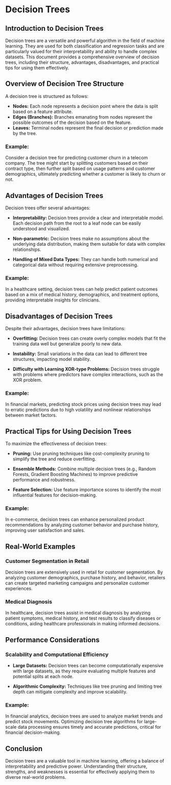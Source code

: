 # Decision Trees

## Introduction to Decision Trees

Decision trees are a versatile and powerful algorithm in the field of machine learning. They are used for both classification and regression tasks and are particularly valued for their interpretability and ability to handle complex datasets. This document provides a comprehensive overview of decision trees, including their structure, advantages, disadvantages, and practical tips for using them effectively.

## Overview of Decision Tree Structure

A decision tree is structured as follows:

- **Nodes:** Each node represents a decision point where the data is split based on a feature attribute.
- **Edges (Branches):** Branches emanating from nodes represent the possible outcomes of the decision based on the feature.
- **Leaves:** Terminal nodes represent the final decision or prediction made by the tree.

### Example:

Consider a decision tree for predicting customer churn in a telecom company. The tree might start by splitting customers based on their contract type, then further split based on usage patterns and customer demographics, ultimately predicting whether a customer is likely to churn or not.

## Advantages of Decision Trees

Decision trees offer several advantages:

- **Interpretability:** Decision trees provide a clear and interpretable model. Each decision path from the root to a leaf node can be easily understood and visualized.
  
- **Non-parametric:** Decision trees make no assumptions about the underlying data distribution, making them suitable for data with complex relationships.

- **Handling of Mixed Data Types:** They can handle both numerical and categorical data without requiring extensive preprocessing.

### Example:

In a healthcare setting, decision trees can help predict patient outcomes based on a mix of medical history, demographics, and treatment options, providing interpretable insights for clinicians.

## Disadvantages of Decision Trees

Despite their advantages, decision trees have limitations:

- **Overfitting:** Decision trees can create overly complex models that fit the training data well but generalize poorly to new data.

- **Instability:** Small variations in the data can lead to different tree structures, impacting model stability.

- **Difficulty with Learning XOR-type Problems:** Decision trees struggle with problems where predictors have complex interactions, such as the XOR problem.

### Example:

In financial markets, predicting stock prices using decision trees may lead to erratic predictions due to high volatility and nonlinear relationships between market factors.

## Practical Tips for Using Decision Trees

To maximize the effectiveness of decision trees:

- **Pruning:** Use pruning techniques like cost-complexity pruning to simplify the tree and reduce overfitting.

- **Ensemble Methods:** Combine multiple decision trees (e.g., Random Forests, Gradient Boosting Machines) to improve predictive performance and robustness.

- **Feature Selection:** Use feature importance scores to identify the most influential features for decision-making.

### Example:

In e-commerce, decision trees can enhance personalized product recommendations by analyzing customer behavior and purchase history, improving user satisfaction and sales.

## Real-World Examples

### Customer Segmentation in Retail

Decision trees are extensively used in retail for customer segmentation. By analyzing customer demographics, purchase history, and behavior, retailers can create targeted marketing campaigns and personalize customer experiences.

### Medical Diagnosis

In healthcare, decision trees assist in medical diagnosis by analyzing patient symptoms, medical history, and test results to classify diseases or conditions, aiding healthcare professionals in making informed decisions.

## Performance Considerations

### Scalability and Computational Efficiency

- **Large Datasets:** Decision trees can become computationally expensive with large datasets, as they require evaluating multiple features and potential splits at each node.

- **Algorithmic Complexity:** Techniques like tree pruning and limiting tree depth can mitigate complexity and improve scalability.

### Example:

In financial analytics, decision trees are used to analyze market trends and predict stock movements. Optimizing decision tree algorithms for large-scale data processing ensures timely and accurate predictions, critical for financial decision-making.

## Conclusion

Decision trees are a valuable tool in machine learning, offering a balance of interpretability and predictive power. Understanding their structure, strengths, and weaknesses is essential for effectively applying them to diverse real-world problems.


